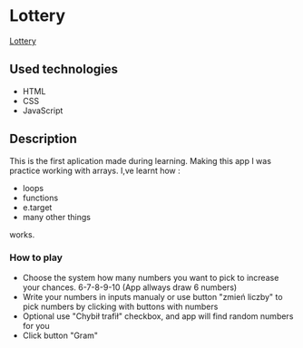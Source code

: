 # Lottery
<a href="https://m0ri4r.github.io/Lottery/index.html">Lottery</a>
## Used technologies
<ul>
<li>HTML</li>
<li>CSS</li>
<li>JavaScript</li>
</ul>

## Description
This is the first aplication made during learning. 
Making this app I was practice working with arrays.
I,ve learnt how :
<ul>
<li>loops</li>
<li>functions</li>
<li>e.target</li>
<li>many other things</li>
</ul>
works.

### How to play


<ul>
<li>Choose the system how many numbers you want to pick to increase your chances. 6-7-8-9-10 (App allways draw 6 numbers)</li>
<li>Write your numbers in inputs manualy or use button "zmień liczby" to pick numbers by clicking with buttons with numbers </li>
<li>Optional use "Chybił trafił" checkbox, and app will find random numbers for you</li>
<li>Click button "Gram"</li>
</ul>
